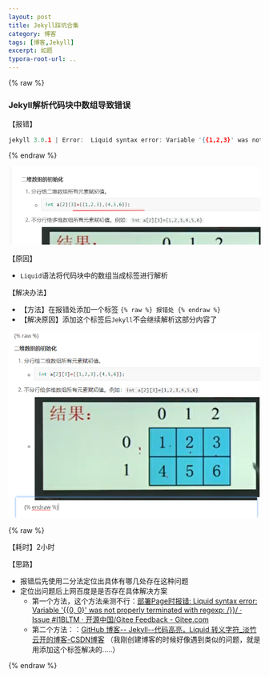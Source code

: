 ```yaml
---
layout: post
title: Jekyll踩坑合集
category: 博客
tags: [博客,Jekyll]
excerpt: 如题
typora-root-url: ..
---
```




{% raw %}

### Jekyll解析代码块中数组导致错误

【报错】

```c
jekyll 3.0.1 | Error:  Liquid syntax error: Variable '{{1,2,3}' was not properly terminated with regexp: /\}\}/
```

{% endraw %}

![image-20220821101852369](/../assets/images/2021/2022-08-21-jekyll_error/image-20220821101852369.png)

【原因】

- `Liquid`语法将代码块中的数组当成标签进行解析

【解决办法】

- 【方法】在报错处添加一个标签 ``{% raw %} 报错处 {% endraw %}``
- 【解决原因】添加这个标签后`Jekyll`不会继续解析这部分内容了

![image-20220821102448577](/../assets/images/2021/2022-08-21-jekyll_error/image-20220821102448577.png)

{% raw %}

【耗时】2小时

【思路】

- 报错后先使用二分法定位出具体有哪几处存在这种问题
- 定位出问题后上网百度是是否存在具体解决方案
  - 第一个方法，这个方法亲测不行：[部署Page时报错: Liquid syntax error: Variable '{{0, 0}' was not properly terminated with regexp: /\}\}/ · Issue #I1BLTM · 开源中国/Gitee Feedback - Gitee.com](https://gitee.com/oschina/git-osc/issues/I1BLTM)
  - 第二个方法：：[GitHub 博客-- Jekyll--代码高亮，Liquid 转义字符_淡竹云开的博客-CSDN博客](https://blog.csdn.net/zhangpeterx/article/details/103920538)  （我刚创建博客的时候好像遇到类似的问题，就是用添加这个标签解决的.....）



{% endraw %}